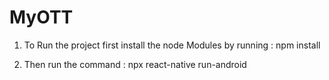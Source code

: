 # MyOTT

1) To Run the project first install the node Modules by running : 
npm install

2) Then run the command :
   npx react-native run-android

